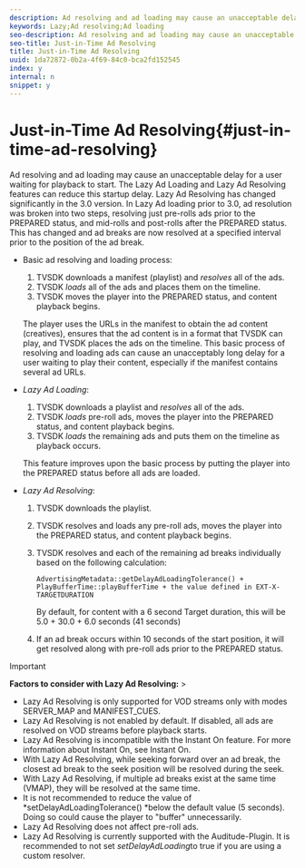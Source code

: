 ```yaml
---
description: Ad resolving and ad loading may cause an unacceptable delay for a user waiting for playback to start. The Lazy Ad Loading and Lazy Ad Resolving features can reduce this startup delay. Lazy Ad Resolving has changed significantly in the 3.0 version. In Lazy Ad loading prior to 3.0, ad resolution was broken into two steps, resolving just pre-rolls ads prior to the PREPARED status, and mid-rolls and post-rolls after the PREPARED status. This has changed and ad breaks are now resolved at a specified interval prior to the position of the ad break.
keywords: Lazy;Ad resolving;Ad loading
seo-description: Ad resolving and ad loading may cause an unacceptable delay for a user waiting for playback to start. The Lazy Ad Loading and Lazy Ad Resolving features can reduce this startup delay. Lazy Ad Resolving has changed significantly in the 3.0 version. In Lazy Ad loading prior to 3.0, ad resolution was broken into two steps, resolving just pre-rolls ads prior to the PREPARED status, and mid-rolls and post-rolls after the PREPARED status. This has changed and ad breaks are now resolved at a specified interval prior to the position of the ad break.
seo-title: Just-in-Time Ad Resolving
title: Just-in-Time Ad Resolving
uuid: 1da72872-0b2a-4f69-84c0-bca2fd152545
index: y
internal: n
snippet: y
---
```


# Just-in-Time Ad Resolving{#just-in-time-ad-resolving}

Ad resolving and ad loading may cause an unacceptable delay for a user waiting for playback to start. The Lazy Ad Loading and Lazy Ad Resolving features can reduce this startup delay. Lazy Ad Resolving has changed significantly in the 3.0 version. In Lazy Ad loading prior to 3.0, ad resolution was broken into two steps, resolving just pre-rolls ads prior to the PREPARED status, and mid-rolls and post-rolls after the PREPARED status. This has changed and ad breaks are now resolved at a specified interval prior to the position of the ad break.

* Basic ad resolving and loading process:

    1. TVSDK downloads a manifest (playlist) and *resolves* all of the ads. 
    1. TVSDK *loads* all of the ads and places them on the timeline. 
    1. TVSDK moves the player into the PREPARED status, and content playback begins.

  The player uses the URLs in the manifest to obtain the ad content (creatives), ensures that the ad content is in a format that TVSDK can play, and TVSDK places the ads on the timeline. This basic process of resolving and loading ads can cause an unacceptably long delay for a user waiting to play their content, especially if the manifest contains several ad URLs. 

* *Lazy Ad Loading*:

    1. TVSDK downloads a playlist and *resolves* all of the ads. 
    1. TVSDK *loads* pre-roll ads, moves the player into the PREPARED status, and content playback begins. 
    1. TVSDK *loads* the remaining ads and puts them on the timeline as playback occurs.

  This feature improves upon the basic process by putting the player into the PREPARED status before all ads are loaded. 

* *Lazy Ad Resolving*:

    1. TVSDK downloads the playlist. 
    1. TVSDK resolves and loads any pre-roll ads, moves the player into the PREPARED status, and content playback begins. 
    1. TVSDK resolves and each of the remaining ad breaks individually based on the following calculation:

       `AdvertisingMetadata::getDelayAdLoadingTolerance() + PlayBufferTime::playBufferTime + the value defined in EXT-X-TARGETDURATION`

       By default, for content with a 6 second Target duration, this will be 5.0 + 30.0 + 6.0 seconds (41 seconds) 
    
    1. If an ad break occurs within 10 seconds of the start position, it will get resolved along with pre-roll ads prior to the PREPARED status.

>[!IMPORTANT]
>
>**Factors to consider with Lazy Ad Resolving:** >
>* Lazy Ad Resolving is only supported for VOD streams only with modes SERVER_MAP and MANIFEST_CUES. 
>* Lazy Ad Resolving is not enabled by default. If disabled, all ads are resolved on VOD streams before playback starts. 
>* Lazy Ad Resolving is incompatible with the Instant On feature. For more information about Instant On, see Instant On. 
>* With Lazy Ad Resolving, while seeking forward over an ad break, the closest ad break to the seek position will be resolved during the seek. 
>* With Lazy Ad Resolving, if multiple ad breaks exist at the same time (VMAP), they will be resolved at the same time. 
>* It is not recommended to reduce the value of *setDelayAdLoadingTolerance() *below the default value (5 seconds). Doing so could cause the player to "buffer" unnecessarily. 
>* Lazy Ad Resolving does not affect pre-roll ads. 
>* Lazy Ad Resolving is currently supported with the Auditude-Plugin. It is recommended to not set *setDelayAdLoading*to true if you are using a custom resolver. 
>

